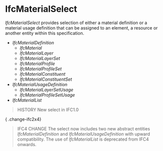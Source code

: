 # IfcMaterialSelect

_IfcMaterialSelect_ provides selection of either a material definition or a material usage definition that can be assigned to an element, a resource or another entity within this specification.
<!-- end of short definition -->


* _IfcMaterialDefinition_
  * _IfcMaterial_
  * _IfcMaterialLayer_
  * _IfcMaterialLayerSet_
  * _IfcMaterialProfile_
  * _IfcMaterialProfileSet_
  * _IfcMaterialConstituent_
  * _IfcMaterialConstituentSet_
* _IfcMaterialUsageDefinition_
  * _IfcMaterialLayerSetUsage_
  * _IfcMaterialProfileSetUsage_
* _IfcMaterialList_

> HISTORY New select in IFC1.0

{ .change-ifc2x4}
> IFC4 CHANGE The select now includes two new abstract entities _IfcMaterialDefinition_ and _IfcMaterialUsageDefinition_ with upward compatibility. The use of _IfcMaterialList_ is deprecated from IFC4 onwards.
